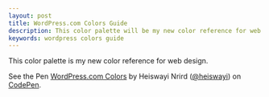 ```yaml
---
layout: post
title: WordPress.com Colors Guide
description: This color palette will be my new color reference for web design.
keywords: wordpress colors guide
---
```


This color palette is my new color reference for web design.

<p data-height="650" data-theme-id="11537" data-slug-hash="Lpygrm" data-default-tab="result" data-user="heiswayi" class='codepen'>See the Pen <a href='http://codepen.io/heiswayi/pen/Lpygrm/'>WordPress.com Colors</a> by Heiswayi Nrird (<a href='http://codepen.io/heiswayi'>@heiswayi</a>) on <a href='http://codepen.io'>CodePen</a>.</p>
<script async src="//assets.codepen.io/assets/embed/ei.js"></script>
